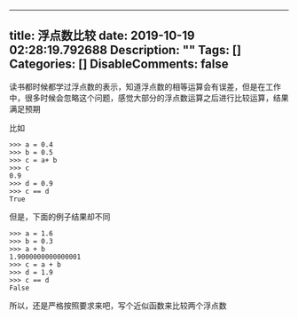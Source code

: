 
---
title: 浮点数比较
date: 2019-10-19 02:28:19.792688
Description: ""
Tags: []
Categories: []
DisableComments: false
---
读书都时候都学过浮点数的表示，知道浮点数的相等运算会有误差，但是在工作中，很多时候会忽略这个问题，感觉大部分的浮点数运算之后进行比较运算，结果满足预期

比如

    
    
    >>> a = 0.4  
    >>> b = 0.5  
    >>> c = a+ b  
    >>> c  
    0.9  
    >>> d = 0.9  
    >>> c == d  
    True

但是，下面的例子结果却不同

    
    
    >>> a = 1.6  
    >>> b = 0.3  
    >>> a + b  
    1.9000000000000001  
    >>> c = a + b  
    >>> d = 1.9  
    >>> c == d  
    False

所以，还是严格按照要求来吧，写个近似函数来比较两个浮点数

  


